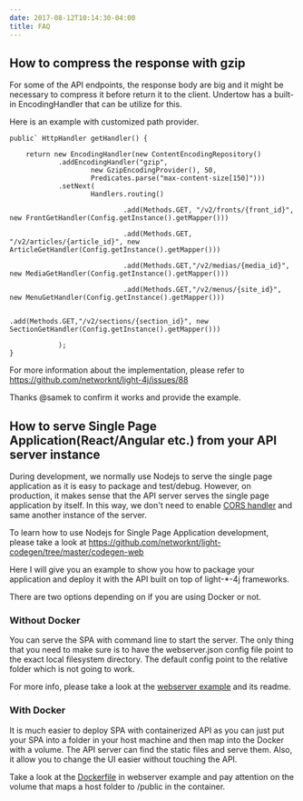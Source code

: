 ```yaml
---
date: 2017-08-12T10:14:30-04:00
title: FAQ
---
```


## How to compress the response with gzip

For some of the API endpoints, the response body are big and it might be necessary
to compress it before return it to the client. Undertow has a built-in EncodingHandler
that can be utilize for this.

Here is an example with customized path provider.

```
public` HttpHandler getHandler() {

    return new EncodingHandler(new ContentEncodingRepository()
            .addEncodingHandler("gzip",
                    new GzipEncodingProvider(), 50,
                    Predicates.parse("max-content-size[150]")))
            .setNext(
                    Handlers.routing()

                            .add(Methods.GET, "/v2/fronts/{front_id}", new FrontGetHandler(Config.getInstance().getMapper()))

                            .add(Methods.GET, "/v2/articles/{article_id}", new ArticleGetHandler(Config.getInstance().getMapper()))

                            .add(Methods.GET,"/v2/medias/{media_id}", new MediaGetHandler(Config.getInstance().getMapper()))

                            .add(Methods.GET,"/v2/menus/{site_id}", new MenuGetHandler(Config.getInstance().getMapper()))

                            .add(Methods.GET,"/v2/sections/{section_id}", new SectionGetHandler(Config.getInstance().getMapper()))

            );
}
```

For more information about the implementation, please refer to https://github.com/networknt/light-4j/issues/88


Thanks @samek to confirm it works and provide the example.

## How to serve Single Page Application(React/Angular etc.) from your API server instance

During development, we normally use Nodejs to serve the single page application as it is easy
to package and test/debug. However, on production, it makes sense that the API server serves
the single page application by itself. In this way, we don't need to enable [CORS handler](https://networknt.github.io/light-4j/middleware/cors/)
and same another instance of the server.

To learn how to use Nodejs for Single Page Application development, please take a look at
https://github.com/networknt/light-codegen/tree/master/codegen-web

Here I will give you an example to show you how to package your application and deploy it
with the API built on top of light-*-4j frameworks.

There are two options depending on if you are using Docker or not.

### Without Docker

You can serve the SPA with command line to start the server. The only thing that you need
to make sure is to have the webserver.json config file point to the exact local filesystem
directory. The default config point to the relative folder which is not going to work.

For more info, please take a look at the [webserver example](https://github.com/networknt/light-example-4j/tree/master/webserver)
and its readme.

### With Docker

It is much easier to deploy SPA with containerized API as you can just put your SPA into
a folder in your host machine and then map into the Docker with a volume. The API server
can find the static files and serve them. Also, it allow you to change the UI easier without
touching the API.

Take a look at the [Dockerfile](https://github.com/networknt/light-example-4j/blob/master/webserver/Dockerfile)
in webserver example and pay attention on the volume that maps a host folder to /public in
the container.

